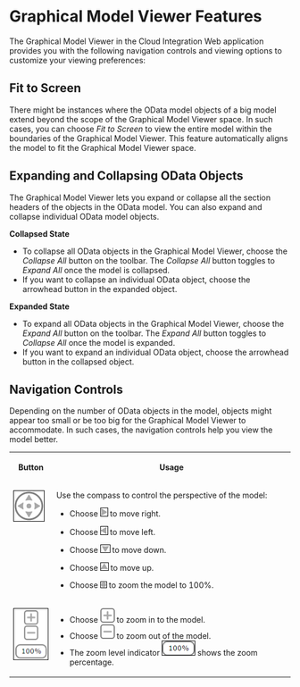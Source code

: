 <!-- loioa53aeedf19924cdba3f919797ce973b6 -->

# Graphical Model Viewer Features

The Graphical Model Viewer in the Cloud Integration Web application provides you with the following navigation controls and viewing options to customize your viewing preferences:



## Fit to Screen

There might be instances where the OData model objects of a big model extend beyond the scope of the Graphical Model Viewer space. In such cases, you can choose *Fit to Screen* to view the entire model within the boundaries of the Graphical Model Viewer. This feature automatically aligns the model to fit the Graphical Model Viewer space.



## Expanding and Collapsing OData Objects

The Graphical Model Viewer lets you expand or collapse all the section headers of the objects in the OData model. You can also expand and collapse individual OData model objects.

**Collapsed State**

-   To collapse all OData objects in the Graphical Model Viewer, choose the *Collapse All* button on the toolbar. The *Collapse All* button toggles to *Expand All* once the model is collapsed.
-   If you want to collapse an individual OData object, choose the arrowhead button in the expanded object.

**Expanded State**

-   To expand all OData objects in the Graphical Model Viewer, choose the *Expand All* button on the toolbar. The *Expand All* button toggles to *Collapse All* once the model is expanded.
-   If you want to expand an individual OData object, choose the arrowhead button in the collapsed object.



## Navigation Controls

Depending on the number of OData objects in the model, objects might appear too small or be too big for the Graphical Model Viewer to accommodate. In such cases, the navigation controls help you view the model better.

<a name="loioa53aeedf19924cdba3f919797ce973b6__table_odw_zhb_2s"/>


<table>
<tr>
<th valign="top">

Button



</th>
<th valign="top">

Usage



</th>
</tr>
<tr>
<td valign="top">

 ![](images/Navigation_Compass_197ecfe.png) 



</td>
<td valign="top">

Use the compass to control the perspective of the model:

-   Choose ![](images/Compass_Right_ca43a4d.png) to move right.

-   Choose ![](images/Compass_Left_712bba5.png) to move left.

-   Choose ![](images/Compass_Down_d94d64a.png) to move down.

-   Choose ![](images/Compass_Up_490cd7b.png) to move up.

-   Choose ![](images/Compass_Zoom_28cc502.png) to zoom the model to 100%.




</td>
</tr>
<tr>
<td valign="top">

 ![](images/Navigation_Zoom_Level_8ed7584.png) 



</td>
<td valign="top">

-   Choose ![](images/Zoom_In_1d41427.png) to zoom in to the model.
-   Choose ![](images/Zoom_Out_4e3ec35.png) to zoom out of the model.
-   The zoom level indicator ![](images/Zoom_Indicator_f5b4522.png) shows the zoom percentage.



</td>
</tr>
</table>

